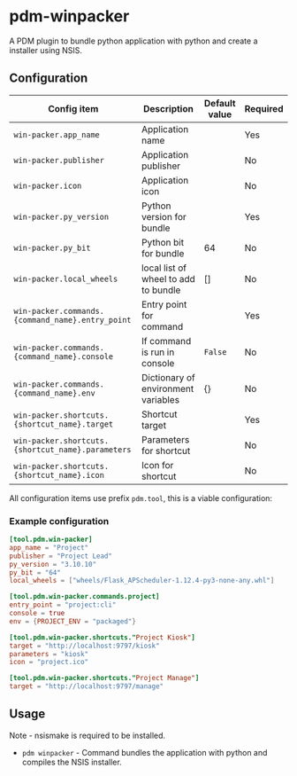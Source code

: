 # pdm-winpacker

A PDM plugin to bundle python application with python and create a installer using NSIS.

## Configuration

| Config item                                       | Description                                                               | Default value       | Required |
|---------------------------------------------------|---------------------------------------------------------------------------|---------------------|----------|
| `win-packer.app_name`                             | Application name                                                          |                     | Yes      |
| `win-packer.publisher`                            | Application publisher                                                     |                     | No       |
| `win-packer.icon`                                 | Application icon                                                          |                     | No       |
| `win-packer.py_version`                           | Python version for bundle                                                 |                     | Yes      |
| `win-packer.py_bit`                               | Python bit for bundle                                                     | 64                  | No       |
| `win-packer.local_wheels`                         | local list of wheel to add to bundle                                      | []                  | No       |
| `win-packer.commands.{command_name}.entry_point`  | Entry point for command                                                   |                     | Yes      |
| `win-packer.commands.{command_name}.console`      | If command is run in console                                              | `False`             | No       |
| `win-packer.commands.{command_name}.env`          | Dictionary of environment variables                                       | {}                  | No       |
| `win-packer.shortcuts.{shortcut_name}.target`     | Shortcut target                                                           |                     | Yes      |
| `win-packer.shortcuts.{shortcut_name}.parameters` | Parameters for shortcut                                                   |                     | No       |
| `win-packer.shortcuts.{shortcut_name}.icon`       | Icon for shortcut                                                         |                     | No       |

All configuration items use prefix `pdm.tool`, this is a viable configuration:

### Example configuration
```toml
[tool.pdm.win-packer]
app_name = "Project"
publisher = "Project Lead"
py_version = "3.10.10"
py_bit = "64"
local_wheels = ["wheels/Flask_APScheduler-1.12.4-py3-none-any.whl"]

[tool.pdm.win-packer.commands.project]
entry_point = "project:cli"
console = true
env = {PROJECT_ENV = "packaged"}

[tool.pdm.win-packer.shortcuts."Project Kiosk"]
target = "http://localhost:9797/kiosk"
parameters = "kiosk"
icon = "project.ico"

[tool.pdm.win-packer.shortcuts."Project Manage"]
target = "http://localhost:9797/manage"
```

## Usage

Note - nsismake is required to be installed.

* `pdm winpacker` - Command bundles the application with python and compiles the NSIS installer.
